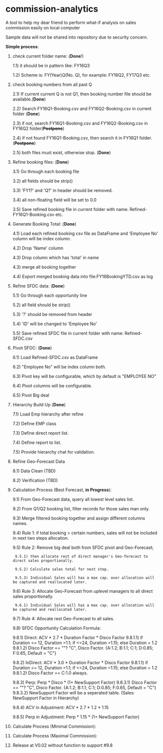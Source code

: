 # commission-analytics
A tool to help my dear friend to perform what-if analysis on sales commission easily on local computer

Sample data will not be shared into repository due to security concern.

**Simple process**:

1) check current folder name: (**Done**!)

    1.1) it should be in pattern like: FY16Q3
    
    1.2) Scheme is: FY(Year)Q(No. Q), for example: FY16Q2, FY17Q3 etc.
    
2) check booking numbers from all past Q

    2.1) If current current Q is not Q1, then booking number file should be available.(**Done**)
    
    2.2) Search FY16Q1-Booking.csv and FY16Q2-Booking.csv in current folder (**Done**)
    
    2.3) if not, search FY16Q1-Booking.csv and FY16Q2-Booking.csv in FY16Q2 folder(**~~Postpone~~**)
    
    2.4) if not found FY16Q1-Booking.csv, then search it in FY16Q1 folder.(**~~Postpone~~**)
    
    2.5) both files must exist, otherwise stop. (**Done**)
    
3) Refine booking files: (**Done**)

    3.1) Go through each booking file
    
    3.2) all fields should be strip()
    
    3.3) 'FY1?' and 'Q?' in header should be removed.
    
    3.4) all non-floating field will be set to 0.0
    
    3.5) Save refined booking file in current folder with name: Refined-FY16Q1-Booking.csv etc.
    
4) Generate Booking Total: (**Done**)

    4.1) Load each refined booking csv file as DataFrame and 'Employee No' column will be index column.
    
    4.2) Drop 'Name' column
    
    4.3) Drop column which has 'total' in name
    
    4.3) merge all booking together
    
    4.4) Export merged booking data into file:FY16BookingYTD.csv as log
    
5) Refine SFDC data: (**Done**)

    5.1) Go through each opportunity line
    
    5.2) all field should be strip()
    
    5.3) '?' should be removed from header
    
    5.4) 'ID' will be changed to 'Employee No'
    
    5.5) Save refined SFDC file in current folder with name: Refined-SFDC.csv
    
6) Pivot SFDC: (**Done**)

    6.1) Load Refined-SFDC.csv as DataFrame
    
    6.2) "Employee No" will be index column both.
    
    6.3) Pivot key will be configurable, which by default is "EMPLOYEE NO"
    
    6.4) Pivot columns will be configurable.
    
    6.5) Pivot Big deal
    
7) Hierarchy Build Up (**Done**)
    
    7.1) Load Emp hierarchy after refine
    
    7.2) Define EMP class
    
    7.3) Define direct report list.
    
    7.4) Define report to list.
    
    7.5) Provide hierarchy chat for validation.

8) Refine Geo-Forecast Data

    8.1) Data Clean (TBD)
    
    8.2) Verification (TBD)
    
9) Calculation Process (Best Forecast, **in Progress**):
    
    9.1) From Geo-Forecast data, query all lowest level sales list.
    
    9.2) From Q1/Q2 booking list, filter records for those sales man only.
    
    9.3) Merge filtered booking together and assign different columns names.
    
    9.4) Rule 1: if total booking > certain numbers, sales will not be included in next two steps allocation.
    
    9.5) Rule 2: Remove big deal both from SFDC pivot and Geo-Forecast; 
    
        9.5.1) then allocate rest of direct manager's Geo-forecast to direct sales proportionally.
        
        9.5.2) Calculate sales total for next step.
        
        9.5.3) Individual Sales will has a max cap. over allocation will be captured and reallocated later.
    
    9.6) Rule 3: Allocate Geo-Forecast from uplevel managers to all direct sales proportionally.
        
        9.6.1) Individual Sales will has a max cap. over allocation will be captured and reallocated later.
    
    9.7) Rule 4: Allocate rest Geo-Forecast to all sales.
    
    9.8) SFDC Opportunity Calculation Formula:
    
    9.8.1) Direct: ACV * 2.7 * Duration Factor * Disco Factor
    9.8.1.1) if Duration <= 12, Duration =1.1; if <=24, Duration =1.15; else Duration = 1.2
    9.8.1.2) Disco Factor == ""? "C", Disco Factor. {A:1.2; B:1.1; C:1; D:0.85; F:0.65, Default = "C"}
    
    9.8.2) InDirect: ACV * 3.0 * Duration Factor * Disco Factor
    9.8.1.1) if Duration <= 12, Duration =1.1; if <=24, Duration =1.15; else Duration = 1.2
    9.8.1.2) Disco Factor == C:1.0 always.
    
    9.8.3) Perp: Perp * Disco * (1+ NewSupport Factor)
    9.8.3.1) Disco Factor == ""? "C", Disco Factor. {A:1.2; B:1.1; C:1; D:0.85; F:0.65, Default = "C"}
    9.8.3.2) NewSupport Factor will be a seperated table. (Sales: NewSupport Factor in Hierarchy)
    
    9.8.4) ACV in Adjustment: ACV * 2.7 * 1.2 * 1.15
    
    9.8.5) Perp in Adjustment: Perp * 1.15 * (1+ NewSupport Factor)
    
    
    
10) Calculate Process (Minimal Commission):
    
11) Calculate Process (Maximal Commission):

12) Release at V0.02 without function to support #9.8

    